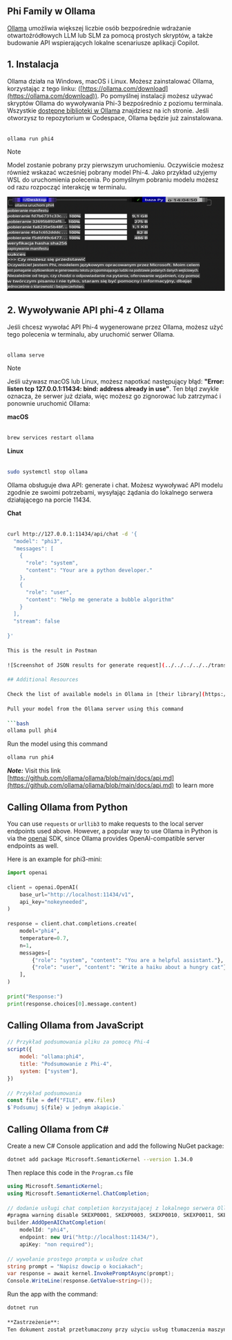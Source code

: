 ## Phi Family w Ollama

[Ollama](https://ollama.com) umożliwia większej liczbie osób bezpośrednie wdrażanie otwartoźródłowych LLM lub SLM za pomocą prostych skryptów, a także budowanie API wspierających lokalne scenariusze aplikacji Copilot.

## **1. Instalacja**

Ollama działa na Windows, macOS i Linux. Możesz zainstalować Ollama, korzystając z tego linku: ([https://ollama.com/download](https://ollama.com/download)). Po pomyślnej instalacji możesz używać skryptów Ollama do wywoływania Phi-3 bezpośrednio z poziomu terminala. Wszystkie [dostępne biblioteki w Ollama](https://ollama.com/library) znajdziesz na ich stronie. Jeśli otworzysz to repozytorium w Codespace, Ollama będzie już zainstalowana.

```bash

ollama run phi4

```

> [!NOTE]
> Model zostanie pobrany przy pierwszym uruchomieniu. Oczywiście możesz również wskazać wcześniej pobrany model Phi-4. Jako przykład użyjemy WSL do uruchomienia polecenia. Po pomyślnym pobraniu modelu możesz od razu rozpocząć interakcję w terminalu.

![run](../../../../../translated_images/ollama_run.b0be611de61f3bb3b42e22205cedf6714b0335ba9288e71d985bf9024f3c20f5.pl.png)

## **2. Wywoływanie API phi-4 z Ollama**

Jeśli chcesz wywołać API Phi-4 wygenerowane przez Ollama, możesz użyć tego polecenia w terminalu, aby uruchomić serwer Ollama.

```bash

ollama serve

```

> [!NOTE]
> Jeśli używasz macOS lub Linux, możesz napotkać następujący błąd: **"Error: listen tcp 127.0.0.1:11434: bind: address already in use"**. Ten błąd zwykle oznacza, że serwer już działa, więc możesz go zignorować lub zatrzymać i ponownie uruchomić Ollama:

**macOS**

```bash

brew services restart ollama

```

**Linux**

```bash

sudo systemctl stop ollama

```

Ollama obsługuje dwa API: generate i chat. Możesz wywoływać API modelu zgodnie ze swoimi potrzebami, wysyłając żądania do lokalnego serwera działającego na porcie 11434.

**Chat**

```bash

curl http://127.0.0.1:11434/api/chat -d '{
  "model": "phi3",
  "messages": [
    {
      "role": "system",
      "content": "Your are a python developer."
    },
    {
      "role": "user",
      "content": "Help me generate a bubble algorithm"
    }
  ],
  "stream": false
  
}'

This is the result in Postman

![Screenshot of JSON results for generate request](../../../../../translated_images/ollama_gen.bd58ab69d4004826e8cd31e17a3c59840df127b0a30ac9bb38325ac58c74caa5.pl.png)

## Additional Resources

Check the list of available models in Ollama in [their library](https://ollama.com/library).

Pull your model from the Ollama server using this command

```bash
ollama pull phi4
```

Run the model using this command

```bash
ollama run phi4
```

***Note:*** Visit this link [https://github.com/ollama/ollama/blob/main/docs/api.md](https://github.com/ollama/ollama/blob/main/docs/api.md) to learn more

## Calling Ollama from Python

You can use `requests` or `urllib3` to make requests to the local server endpoints used above. However, a popular way to use Ollama in Python is via the [openai](https://pypi.org/project/openai/) SDK, since Ollama provides OpenAI-compatible server endpoints as well.

Here is an example for phi3-mini:

```python
import openai

client = openai.OpenAI(
    base_url="http://localhost:11434/v1",
    api_key="nokeyneeded",
)

response = client.chat.completions.create(
    model="phi4",
    temperature=0.7,
    n=1,
    messages=[
        {"role": "system", "content": "You are a helpful assistant."},
        {"role": "user", "content": "Write a haiku about a hungry cat"},
    ],
)

print("Response:")
print(response.choices[0].message.content)
```

## Calling Ollama from JavaScript 

```javascript
// Przykład podsumowania pliku za pomocą Phi-4
script({
    model: "ollama:phi4",
    title: "Podsumowanie z Phi-4",
    system: ["system"],
})

// Przykład podsumowania
const file = def("FILE", env.files)
$`Podsumuj ${file} w jednym akapicie.`
```

## Calling Ollama from C#

Create a new C# Console application and add the following NuGet package:

```bash
dotnet add package Microsoft.SemanticKernel --version 1.34.0
```

Then replace this code in the `Program.cs` file

```csharp
using Microsoft.SemanticKernel;
using Microsoft.SemanticKernel.ChatCompletion;

// dodanie usługi chat completion korzystającej z lokalnego serwera Ollama
#pragma warning disable SKEXP0001, SKEXP0003, SKEXP0010, SKEXP0011, SKEXP0050, SKEXP0052
builder.AddOpenAIChatCompletion(
    modelId: "phi4",
    endpoint: new Uri("http://localhost:11434/"),
    apiKey: "non required");

// wywołanie prostego prompta w usłudze chat
string prompt = "Napisz dowcip o kociakach";
var response = await kernel.InvokePromptAsync(prompt);
Console.WriteLine(response.GetValue<string>());
```

Run the app with the command:

```bash
dotnet run

**Zastrzeżenie**:  
Ten dokument został przetłumaczony przy użyciu usług tłumaczenia maszynowego opartego na sztucznej inteligencji. Chociaż staramy się zapewnić dokładność, prosimy mieć na uwadze, że automatyczne tłumaczenia mogą zawierać błędy lub nieścisłości. Oryginalny dokument w jego rodzimym języku powinien być uznawany za wiarygodne źródło. W przypadku informacji krytycznych zaleca się skorzystanie z profesjonalnego tłumaczenia wykonanego przez człowieka. Nie ponosimy odpowiedzialności za jakiekolwiek nieporozumienia lub błędne interpretacje wynikające z korzystania z tego tłumaczenia.